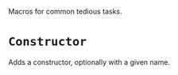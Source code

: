 Macros for common tedious tasks.

# `Constructor`

Adds a constructor, optionally with a given name.
